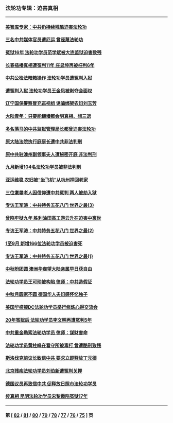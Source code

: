 ### 法轮功专辑：迫害真相
---
#### [美智库专家：中共仍持续残酷迫害法轮功](../../pages/nf4379/n14099060.md?10210430) 
#### [三名中共媒体官员遭厄运 曾诬蔑法轮功](../../pages/nf4379/n14097873.md?10210430) 
#### [冤狱16年 法轮功学员范学斌被大连监狱迫害致残](../../pages/nf4379/n14096479.md?10210430) 
#### [长春插播真相遭冤判11年 庄显坤再被枉判6年](../../pages/nf4379/n14095318.md?10210430) 
#### [中共公检法暗箱操作 法轮功学员遭冤判入狱](../../pages/nf4379/n14091449.md?10210430) 
#### [遭冤判入狱  法轮功学员王金凤被剥夺会面权](../../pages/nf4379/n14094690.md?10210430) 
#### [辽宁国保警察冒充巡视组 诱骗绑架农妇刘玉芳](../../pages/nf4379/n14093893.md?10210430) 
#### [大陆青年：只要能翻墙都会明真相、想三退](../../pages/nf4379/n14094271.md?10210430) 
#### [多名落马的中共监狱管理局长都曾迫害法轮功](../../pages/nf4379/n14092148.md?10210430) 
#### [原大陆法院执行庭庭长遭中共非法判刑](../../pages/nf4379/n14094170.md?10210430) 
#### [原中共驻澳州副领事夫人遭秘密开庭 非法判刑](../../pages/nf4379/n14093225.md?10210430) 
#### [九月新增104名法轮功学员被非法判刑](../../pages/nf4379/n14092397.md?10210430) 
#### [亚运维稳 农妇被“坐飞机”从杭州押回老家](../../pages/nf4379/n14091767.md?10210430) 
#### [三位耄耋老人因信仰遭中共冤判 两人被劫入狱](../../pages/nf4379/n14089560.md?10210430) 
#### [专访王军涛：中共特务五花八门 世界之最(3)](../../pages/nf4379/n14086905.md?10210430) 
#### [曾陷牢狱九年 胜利油田高工游云升在迫害中离世](../../pages/nf4379/n14088624.md?10210430) 
#### [专访王军涛：中共特务五花八门 世界之最(2)](../../pages/nf4379/n14086143.md?10210430) 
#### [1至9月 新增166位法轮功学员被迫害死](../../pages/nf4379/n14088146.md?10210430) 
#### [专访王军涛：中共特务五花八门 世界之最(1)](../../pages/nf4379/n14071026.md?10210430) 
#### [中秋盼团圆 澳洲华裔望大陆亲属早日获自由](../../pages/nf4379/n14082087.md?10210430) 
#### [法轮功学员王可珍被构陷 律师：中共造假证](../../pages/nf4379/n14079888.md?10210430) 
#### [中秋月圆家不圆 德国华人夫妇感怀忆独子](../../pages/nf4379/n14081172.md?10210430) 
#### [美国华盛顿DC法轮功学员举行修炼心得交流会](../../pages/nf4379/n14080995.md?10210430) 
#### [20年冤狱后 法轮功学员李文明再遭冤判5年](../../pages/nf4379/n14079447.md?10210430) 
#### [中共重金勒索法轮功学员 律师：谋财害命](../../pages/nf4379/n14079477.md?10210430) 
#### [法轮功学员黄柱峰在看守所被毒打 曾遭酷刑致残](../../pages/nf4379/n14077119.md?10210430) 
#### [斯洛伐克前议长致信中共 要求立即释放丁元德](../../pages/nf4379/n14074619.md?10210430) 
#### [北京残疾法轮功学员刘伯新遭冤判关押](../../pages/nf4379/n14069619.md?10210430) 
#### [德国议员再致信中共 促释放日照市法轮功学员](../../pages/nf4379/n14069901.md?10210430) 
#### [传真相 昆明法轮功学员宋黎霞陷冤狱17年](../../pages/nf4379/n14069020.md?10210430) 

---
#### 第 [ [82](./82.md?10210430) / [81](./81.md?10210430) / [80](./80.md?10210430) / [79](./79.md?10210430) / [78](./78.md?10210430) / [77](./77.md?10210430) / [76](./76.md?10210430) / [75](./75.md?10210430) ] 页
